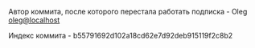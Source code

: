 Автор коммита, после которого перестала работать подписка - Oleg <oleg@localhost>

Индекс коммита - b55791692d102a18cd62e7d92deb915119f2c8b2
